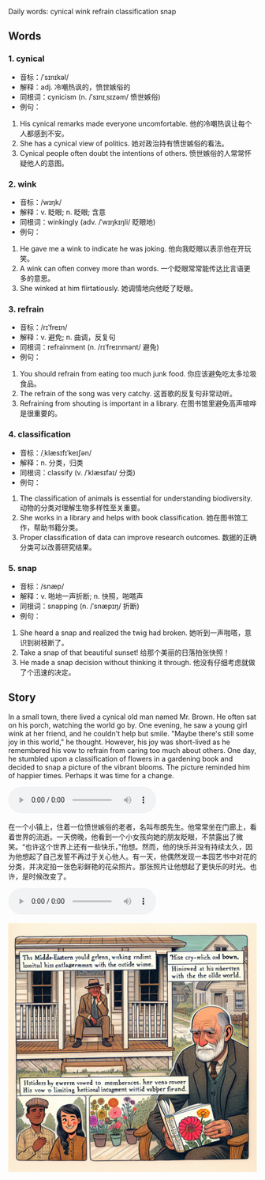 Daily words: cynical wink refrain classification snap

## Words
### 1. cynical
- 音标：/ˈsɪnɪkəl/ <span style="cursor: pointer;" onclick="document.getElementById('audio-player-1').play()"><i class="fas fa-volume-up"></i></span>
<audio id="audio-player-1" src="audios/words/cynical.mp3" style="display:none;"></audio>
- 解释：adj. 冷嘲热讽的，愤世嫉俗的
- 同根词：cynicism (n. /ˈsɪnɪˌsɪzəm/ 愤世嫉俗)
- 例句：
1. His cynical remarks made everyone uncomfortable.
他的冷嘲热讽让每个人都感到不安。
2. She has a cynical view of politics.
她对政治持有愤世嫉俗的看法。
3. Cynical people often doubt the intentions of others.
愤世嫉俗的人常常怀疑他人的意图。

### 2. wink
- 音标：/wɪŋk/ <span style="cursor: pointer;" onclick="document.getElementById('audio-player-2').play()"><i class="fas fa-volume-up"></i></span>
<audio id="audio-player-2" src="audios/words/wink.mp3" style="display:none;"></audio>
- 解释：v. 眨眼; n. 眨眼; 含意
- 同根词：winkingly (adv. /ˈwɪŋkɪŋli/ 眨眼地)
- 例句：
1. He gave me a wink to indicate he was joking.
他向我眨眼以表示他在开玩笑。
2. A wink can often convey more than words.
一个眨眼常常能传达比言语更多的意思。
3. She winked at him flirtatiously.
她调情地向他眨了眨眼。

### 3. refrain
- 音标：/rɪˈfreɪn/ <span style="cursor: pointer;" onclick="document.getElementById('audio-player-3').play()"><i class="fas fa-volume-up"></i></span>
<audio id="audio-player-3" src="audios/words/refrain.mp3" style="display:none;"></audio>
- 解释：v. 避免; n. 曲调，反复句
- 同根词：refrainment (n. /rɪˈfreɪnmənt/ 避免)
- 例句：
1. You should refrain from eating too much junk food.
你应该避免吃太多垃圾食品。
2. The refrain of the song was very catchy.
这首歌的反复句非常动听。
3. Refraining from shouting is important in a library.
在图书馆里避免高声喧哗是很重要的。

### 4. classification
- 音标：/ˌklæsɪfɪˈkeɪʃən/ <span style="cursor: pointer;" onclick="document.getElementById('audio-player-4').play()"><i class="fas fa-volume-up"></i></span>
<audio id="audio-player-4" src="audios/words/classification.mp3" style="display:none;"></audio>
- 解释：n. 分类，归类
- 同根词：classify (v. /ˈklæsɪfaɪ/ 分类)
- 例句：
1. The classification of animals is essential for understanding biodiversity.
动物的分类对理解生物多样性至关重要。
2. She works in a library and helps with book classification.
她在图书馆工作，帮助书籍分类。
3. Proper classification of data can improve research outcomes.
数据的正确分类可以改善研究结果。

### 5. snap
- 音标：/snæp/ <span style="cursor: pointer;" onclick="document.getElementById('audio-player-5').play()"><i class="fas fa-volume-up"></i></span>
<audio id="audio-player-5" src="audios/words/snap.mp3" style="display:none;"></audio>
- 解释：v. 啪地一声折断; n. 快照，啪嗒声
- 同根词：snapping (n. /ˈsnæpɪŋ/ 折断)
- 例句：
1. She heard a snap and realized the twig had broken.
她听到一声啪嗒，意识到树枝断了。
2. Take a snap of that beautiful sunset!
给那个美丽的日落拍张快照！
3. He made a snap decision without thinking it through.
他没有仔细考虑就做了个迅速的决定。

## Story
In a small town, there lived a cynical old man named Mr. Brown. He often sat on his porch, watching the world go by. One evening, he saw a young girl wink at her friend, and he couldn't help but smile. "Maybe there's still some joy in this world," he thought. However, his joy was short-lived as he remembered his vow to refrain from caring too much about others. One day, he stumbled upon a classification of flowers in a gardening book and decided to snap a picture of the vibrant blooms. The picture reminded him of happier times. Perhaps it was time for a change.

<audio controls>
  <source src="./audios/story/2024-09-15-english.mp3" type="audio/mpeg">
  你的浏览器不支持音频元素。
</audio>
  

在一个小镇上，住着一位愤世嫉俗的老者，名叫布朗先生。他常常坐在门廊上，看着世界的流逝。一天傍晚，他看到一个小女孩向她的朋友眨眼，不禁露出了微笑。“也许这个世界上还有一些快乐，”他想。然而，他的快乐并没有持续太久，因为他想起了自己发誓不再过于关心他人。有一天，他偶然发现一本园艺书中对花的分类，并决定拍一张色彩鲜艳的花朵照片。那张照片让他想起了更快乐的时光。也许，是时候改变了。

<audio controls>
  <source src="./audios/story/2024-09-15-chinese.mp3" type="audio/mpeg">
  你的浏览器不支持音频元素。
</audio>
  

![story](./images/2024-09-15.png)

